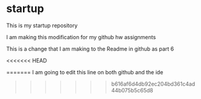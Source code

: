 # startup
This is my startup repository

I am making this modification for my github hw assignments

This is a change that I am making to the Readme in github as part 6

<<<<<<< HEAD

=======
I am going to edit this line on both github and the ide
>>>>>>> b616af6d4db92ec204bd361c4ad44b075b5c65d8
